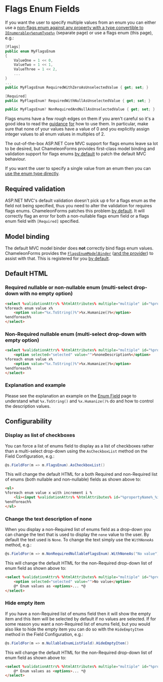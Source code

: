 # Flags Enum Fields

If you want the user to specify multiple values from an enum you can either use a [non-flags enum against any property with a type convertible to `IEnumerable<%enumType%>`](multiple-enum.md) (separate page) or use a flags enum (this page), e.g.:

```csharp
[Flags]
public enum MyFlagsEnum
{
    ValueOne = 1 << 0,
    ValueTwo = 1 << 1,
    ValueThree = 1 << 2,
    ...
}
...
public MyFlagsEnum RequiredWithZeroAsUnselectedValue { get; set; }

[Required]
public MyFlagsEnum? RequiredWithNullAsUnselectedValue { get; set; }

public MyFlagsEnum? NonRequiredAndNullAsUnselectedValue { get; set; }
```

Flags enums have a few rough edges on them if you aren't careful so it's a good idea to read the [guidance](https://msdn.microsoft.com/en-us/library/ms229062(v=vs.100).aspx) [for](https://msdn.microsoft.com/en-us/library/system.flagsattribute.aspx) how to use them. In particular, make sure that none of your values have a value of 0 and you explicitly assign integer values to all enum values in multiples of 2.

The out-of-the-box ASP.NET Core MVC support for flags enums leave sa lot to be desired, but ChameleonForms provides first-class model binding and validation support for flags enums [by default](configuration.md#default-global-config) to patch the default MVC behaviour.

If you want the user to specify a single value from an enum then you can [use the enum type directly](enum.md).

## Required validation

ASP.NET MVC's default validation doesn't pick up `0` for a flags enum as the field not being specified, thus you need to alter the validation for requires flags enums. ChameleonForms patches this problem [by default](configuration.md#default-global-config). It will correctly flag an error for both a non-nullable flags enum field or a flags enum field with `[Required]` specified.

## Model binding

The default MVC model binder does **not** correctly bind flags enum values. ChameleonForms provides the [`FlagsEnumModelBinder`](https://github.com/MRCollective/ChameleonForms/blob/master/ChameleonForms/ModelBinders/FlagsEnumModelBinder.cs) ([and the provider](https://github.com/MRCollective/ChameleonForms/blob/master/ChameleonForms/ModelBinders/FlagsEnumModelBinderProvider.cs)) to assist with that. This is registered for you [by default](configuration.md#default-global-config).

## Default HTML

### Required nullable or non-nullable enum (multi-select drop-down with no empty option)

```html
<select %validationAttrs% %htmlAttributes% multiple="multiple" id="%propertyName%" name="%propertyName%" required="required">
%foreach enum value x%
    <option value="%x.ToString()%">%x.Humanize()%</option>
%endforeach%
</select>
```

### Non-Required nullable enum (multi-select drop-down with empty option)

```html
<select %validationAttrs% %htmlAttributes% multiple="multiple" id="%propertyName%" name="%propertyName%">
    <option selected="selected" value="">%noneDescription%</option>
%foreach enum value x%
    <option value="%x.ToString()%">%x.Humanize()%</option>
%endforeach%
</select>
```

### Explanation and example

Please see the explanation an example on the [Enum Field](enum#explanation-and-example) page to understand what `%x.ToString()` and `%x.Humanize()%` do and how to control the description values.

## Configurability

### Display as list of checkboxes

You can force a list of enums field to display as a list of checkboxes rather than a multi-select drop-down using the `AsCheckboxList` method on the Field Configuration, e.g.:

```csharp
@s.FieldFor(m => m.FlagsEnum).AsCheckboxList()
```

This will change the default HTML for a both Required and non-Required list of enums (both nullable and non-nullable) fields as shown above to:

```html
<ul>
%foreach enum value x with increment i %
    <li><input %validationAttrs% %htmlAttributes% id="%propertyName%_%i%" name="%propertyName%" type="checkbox" value="%x.ToString()%" /> <label for="%propertyName%_%i%">%x.Humanize()%</label></li>
%endforeach%
</ul>
```

### Change the text description of none

When you display a non-Required list of enums field as a drop-down you can change the text that is used to display the `none` value to the user. By default the text used is `None`. To change the text simply use the `WithNoneAs` method, e.g.:

```csharp
@s.FieldFor(m => m.NonRequiredNullableFlagsEnum).WithNoneAs("No value")
```

This will change the default HTML for the non-Required drop-down list of enum field as shown above to:

```html
<select %validationAttrs% %htmlAttributes% multiple="multiple" id="%propertyName%" name="%propertyName%">
    <option selected="selected" value="">No value</option>
    @* Enum values as <options>... *@
</select>
```

### Hide empty item
If you have a non-Required list of enums field then it will show the empty item and this item will be selected by default if no values are selected. If for some reason you want a non-Required list of enums field, but you would also like to hide the empty item you can do so with the `HideEmptyItem` method in the Field Configuration, e.g.:

```csharp
@s.FieldFor(m => m.NullableEnumListField).HideEmptyItem()
```

This will change the default HTML for the non-Required drop-down list of enum field as shown above to:

```html
<select %validationAttrs% %htmlAttributes% multiple="multiple" id="%propertyName%" name="%propertyName%">
    @* Enum values as <options>... *@
</select>
```
